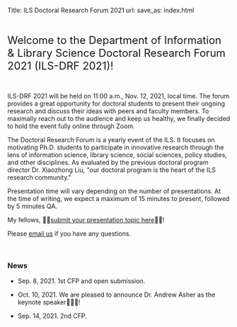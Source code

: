 Title: ILS Doctoral Research Forum 2021
url:
save_as: index.html

<br>

<font size="5">Welcome to the Department of Information & Library Science Doctoral Research Forum 2021 (ILS-DRF 2021)!</font>

<br>

ILS-DRF 2021 will be held on 11:00 a.m., Nov. 12, 2021, local time. The forum provides a great opportunity for doctoral students to present their ongoing research and discuss their ideas with peers and faculty members. To maximally reach out to the audience and keep us healthy, we finally decided to hold the event fully online through Zoom.

<!-- The forum is expected to be held in-person to realize social activities and personal contacts, which are so
important in our professional and scientific lives. All participants are expected to follow
the [IU Community's COVID-19 Guidelines](https://www.iu.edu/covid/index.html) at the conference.
Given the current situation and new virus variants, however, the conference's modality may be switched to online
to be aligned with the policy of IU. -->

The Doctoral Research Forum is a yearly event of the ILS. It focuses on motivating Ph.D. students to participate in innovative research through the lens of information science, library science, social sciences, policy studies, and other disciplines. As evaluated by the previous doctoral program director Dr. Xiaozhong Liu, "our doctoral program is the heart of the ILS research community."

<!-- All submission will be reviewed **by the ILS faculty**(or a faculty-student combined committee? **TBD**).  -->
Presentation time will vary depending on the number of presentations. At the time of writing, we expect a maximum of 15 minutes to present, followed by 5 minutes QA.

<!-- As in previous years, the program of the conference may include a poster session in addition to the main conference.
The poster session hinges on how many participates are willing to attend. So please state if you would like to
present a poster when submitting your abstract. -->

My fellows, 💪💪[submit your presentation topic here](https://forms.gle/JfzJqaDEk3be8oP97)💪💪!


Please [email us](mailto:hw56@iu.edu) if you have any questions.

<br>

### News

- Sep. 8, 2021. 1st CFP and open submission.

- Oct. 10, 2021. We are pleased to announce Dr. Andrew Asher as the keynote speaker🎉🎉🎉!

- Sep. 14, 2021. 2nd CFP.

<br>
